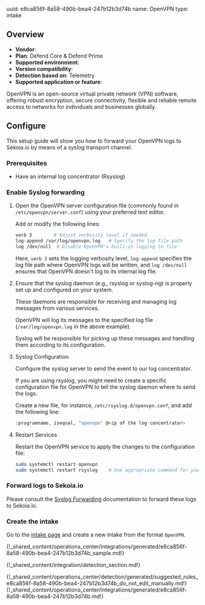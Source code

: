 uuid: e8ca856f-8a58-490b-bea4-247b12b3d74b
name: OpenVPN
type: intake

## Overview
- **Vendor**:
- **Plan**: Defend Core & Defend Prime
- **Supported environment**:
- **Version compatibility**:
- **Detection based on**: Telemetry
- **Supported application or feature**:

OpenVPN is an open-source virtual private network (VPN) software, offering robust encryption, secure connectivity, flexible and reliable remote access to networks for individuals and businesses globally.



## Configure

This setup guide will show you how to forward your OpenVPN logs to Sekoia.io by means of a syslog transport channel.

### Prerequisites

- Have an internal log concentrator (Rsyslog)

### Enable Syslog forwarding

1. Open the OpenVPN server configuration file (commonly found in `/etc/openvpn/server.conf`) using your preferred text editor.

    Add or modify the following lines:

    ```bash
    verb 3        # Adjust verbosity level if needed
    log-append /var/log/openvpn.log   # Specify the log file path
    log /dev/null  # Disable OpenVPN's built-in logging to file
    ```

    Here, `verb 3` sets the logging verbosity level, `log-append` specifies the log file path where OpenVPN logs will be written, and `log /dev/null` ensures that OpenVPN doesn't log to its internal log file.

2. Ensure that the syslog daemon (e.g., rsyslog or syslog-ng) is properly set up and configured on your system.

    These daemons are responsible for receiving and managing log messages from various services.

    OpenVPN will log its messages to the specified log file (`/var/log/openvpn.log` in the above example).

    Syslog will be responsible for picking up these messages and handling them according to its configuration.

3. Syslog Configuration

    Configure the syslog server to send the event to our log concentrator.

    If you are using rsyslog, you might need to create a specific configuration file for OpenVPN to tell the syslog daemon where to send the logs.

    Create a new file, for instance, `/etc/rsyslog.d/openvpn.conf`, and add the following line:

    ```bash
    :programname, isequal, "openvpn" @<ip of the log concentrator>

    ```

4. Restart Services

    Restart the OpenVPN service to apply the changes to the configuration file:

    ```bash
    sudo systemctl restart openvpn
    sudo systemctl restart rsyslog    # Use appropriate command for your syslog daemon
    ```

### Forward logs to Sekoia.io

Please consult the [Syslog Forwarding](../../../ingestion_methods/sekoiaio_forwarder/) documentation to forward these logs to Sekoia.io.

### Create the intake

Go to the [intake page](https://app.sekoia.io/operations/intakes) and create a new intake from the format `OpenVPN`.

{!_shared_content/operations_center/integrations/generated/e8ca856f-8a58-490b-bea4-247b12b3d74b_sample.md!}


{!_shared_content/integration/detection_section.md!}

{!_shared_content/operations_center/detection/generated/suggested_rules_e8ca856f-8a58-490b-bea4-247b12b3d74b_do_not_edit_manually.md!}
{!_shared_content/operations_center/integrations/generated/e8ca856f-8a58-490b-bea4-247b12b3d74b.md!}

